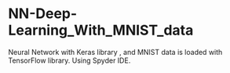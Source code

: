 # NN-Deep-Learning_With_MNIST_data
Neural Network with Keras library , and MNIST data is loaded with  TensorFlow library.
Using Spyder IDE.

